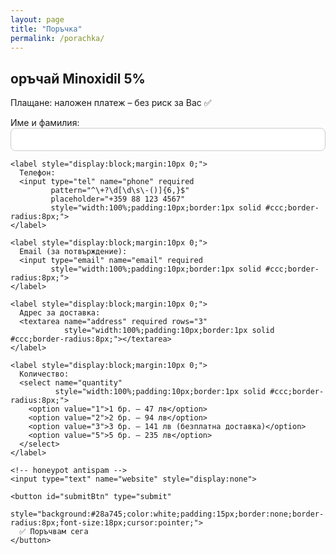 ```yaml
---
layout: page
title: "Поръчка"
permalink: /porachka/
---
```


<div style="max-width:720px;margin:auto">
  <h2>оръчай Minoxidil 5%</h2>
  <p>Плащане: наложен платеж – без риск за Вас ✅</p>

  <!-- mensaje de éxito -->
  <div id="successMsg" style="display:none;padding:14px;border:1px solid #28a745;border-radius:8px;margin:12px 0;">
    ✅ Благодарим за поръчката! Ще получите потвърждение по имейл.
  </div>

  <!-- envío en iframe oculto para evitar CORS -->
  <iframe name="hidden_iframe" id="hidden_iframe" style="display:none;"></iframe>

  <form id="orderForm" action="https://script.google.com/macros/s/AKfycbx3LACEr89UZYfGbTGkmTX9hSDCMktPCOau_LoiZkbwEO84aYtWhFGHf8WI06bWSyNk/exec" method="POST" target="hidden_iframe" style="display:block;gap:12px;">
    <label style="display:block;margin:10px 0;">
      Име и фамилия:
      <input type="text" name="full_name" required
             style="width:100%;padding:10px;border:1px solid #ccc;border-radius:8px;">
    </label>

    <label style="display:block;margin:10px 0;">
      Телефон:
      <input type="tel" name="phone" required
             pattern="^\+?\d[\d\s\-()]{6,}$"
             placeholder="+359 88 123 4567"
             style="width:100%;padding:10px;border:1px solid #ccc;border-radius:8px;">
    </label>

    <label style="display:block;margin:10px 0;">
      Email (за потвърждение):
      <input type="email" name="email" required
             style="width:100%;padding:10px;border:1px solid #ccc;border-radius:8px;">
    </label>

    <label style="display:block;margin:10px 0;">
      Адрес за доставка:
      <textarea name="address" required rows="3"
                style="width:100%;padding:10px;border:1px solid #ccc;border-radius:8px;"></textarea>
    </label>

    <label style="display:block;margin:10px 0;">
      Количество:
      <select name="quantity"
              style="width:100%;padding:10px;border:1px solid #ccc;border-radius:8px;">
        <option value="1">1 бр. – 47 лв</option>
        <option value="2">2 бр. – 94 лв</option>
        <option value="3">3 бр. – 141 лв (безплатна доставка)</option>
        <option value="5">5 бр. – 235 лв</option>
      </select>
    </label>

    <!-- honeypot antispam -->
    <input type="text" name="website" style="display:none">

    <button id="submitBtn" type="submit"
            style="background:#28a745;color:white;padding:15px;border:none;border-radius:8px;font-size:18px;cursor:pointer;">
      ✅ Поръчвам сега
    </button>
  </form>
</div>

<script>
  (function () {
    var form = document.getElementById("orderForm");
    var success = document.getElementById("successMsg");
    var btn = document.getElementById("submitBtn");
    var iframe = document.getElementById("hidden_iframe");
    var submitted = false;

    form.addEventListener("submit", function () {
      submitted = true;
      btn.disabled = true;
      btn.textContent = "Изпращане...";
    });

    iframe.addEventListener("load", function () {
      if (!submitted) return; // ignora el primer load
      form.reset();
      success.style.display = "block";
      btn.disabled = false;
      btn.textContent = "✅ Поръчвам сега";
      submitted = false;
    });
  })();
</script>
